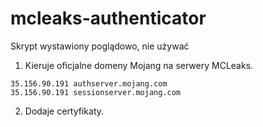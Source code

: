 # mcleaks-authenticator

Skrypt wystawiony poglądowo, nie używać

1. Kieruje oficjalne domeny Mojang na serwery MCLeaks.

```
35.156.90.191 authserver.mojang.com
35.156.90.191 sessionserver.mojang.com
```

2. Dodaje certyfikaty.
